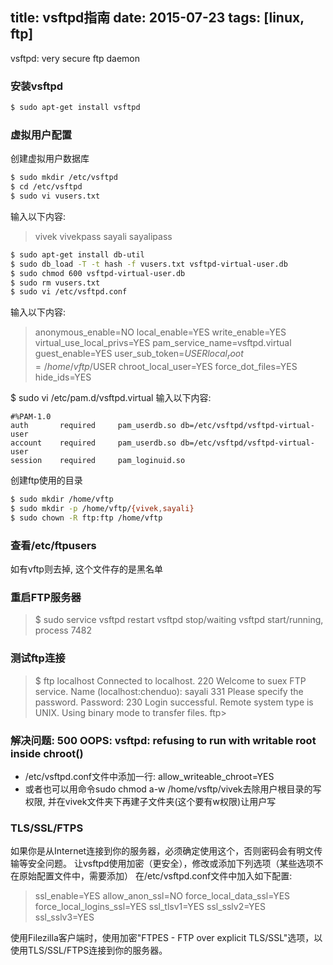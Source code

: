 title: vsftpd指南
date: 2015-07-23
tags: [linux, ftp]
---
vsftpd: very secure ftp daemon
<!--more-->
### 安装vsftpd
```bash
$ sudo apt-get install vsftpd
```

### 虚拟用户配置
创建虚拟用户数据库
```bash
$ sudo mkdir /etc/vsftpd
$ cd /etc/vsftpd
$ sudo vi vusers.txt
```
输入以下内容:
> vivek
> vivekpass
> sayali
> sayalipass

```bash
$ sudo apt-get install db-util
$ sudo db_load -T -t hash -f vusers.txt vsftpd-virtual-user.db 
$ sudo chmod 600 vsftpd-virtual-user.db
$ sudo rm vusers.txt
$ sudo vi /etc/vsftpd.conf
```
输入以下内容:
> anonymous_enable=NO
> local_enable=YES
> write_enable=YES 
> virtual_use_local_privs=YES
> pam_service_name=vsftpd.virtual
> guest_enable=YES
> user_sub_token=$USER
> local_root=/home/vftp/$USER
> chroot_local_user=YES
> force_dot_files=YES
> hide_ids=YES

$ sudo vi /etc/pam.d/vsftpd.virtual
输入以下内容:
```
#%PAM-1.0
auth       required     pam_userdb.so db=/etc/vsftpd/vsftpd-virtual-user
account    required     pam_userdb.so db=/etc/vsftpd/vsftpd-virtual-user
session    required     pam_loginuid.so
```
创建ftp使用的目录
```bash
$ sudo mkdir /home/vftp
$ sudo mkdir -p /home/vftp/{vivek,sayali}
$ sudo chown -R ftp:ftp /home/vftp
```

### 查看/etc/ftpusers
如有vftp则去掉, 这个文件存的是黑名单

### 重启FTP服务器
> $ sudo service vsftpd restart
> vsftpd stop/waiting
> vsftpd start/running, process 7482

### 测试ftp连接
> $ ftp localhost
> Connected to localhost.
> 220 Welcome to suex FTP service.
> Name (localhost:chenduo): sayali
> 331 Please specify the password.
> Password:
> 230 Login successful.
> Remote system type is UNIX.
> Using binary mode to transfer files.
> ftp> 

### 解决问题: 500 OOPS: vsftpd: refusing to run with writable root inside chroot()
* /etc/vsftpd.conf文件中添加一行: allow_writeable_chroot=YES
* 或者也可以用命令sudo chmod a-w /home/vsftp/vivek去除用户根目录的写权限, 
  并在vivek文件夹下再建子文件夹(这个要有w权限)让用户写

### TLS/SSL/FTPS
如果你是从Internet连接到你的服务器，必须确定使用这个，否则密码会有明文传输等安全问题。
让vsftpd使用加密（更安全），修改或添加下列选项（某些选项不在原始配置文件中，需要添加）
在/etc/vsftpd.conf文件中加入如下配置:
> ssl_enable=YES
> allow_anon_ssl=NO
> force_local_data_ssl=YES
> force_local_logins_ssl=YES
> ssl_tlsv1=YES
> ssl_sslv2=YES
> ssl_sslv3=YES

使用Filezilla客户端时，使用加密"FTPES - FTP over explicit TLS/SSL"选项，以使用TLS/SSL/FTPS连接到你的服务器。

